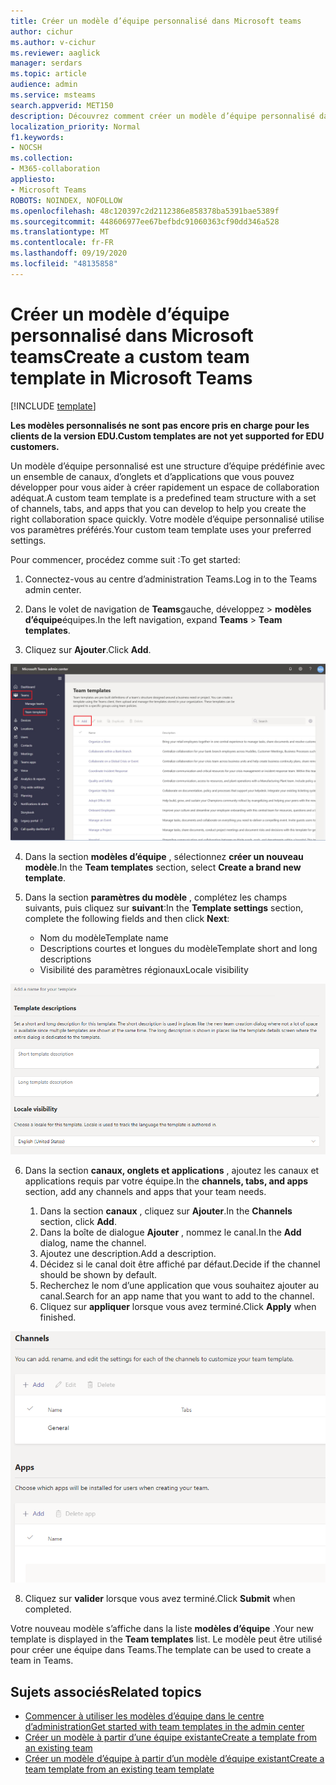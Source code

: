 ```yaml
---
title: Créer un modèle d’équipe personnalisé dans Microsoft teams
author: cichur
ms.author: v-cichur
ms.reviewer: aaglick
manager: serdars
ms.topic: article
audience: admin
ms.service: msteams
search.appverid: MET150
description: Découvrez comment créer un modèle d’équipe personnalisé dans Microsoft Teams.
localization_priority: Normal
f1.keywords:
- NOCSH
ms.collection:
- M365-collaboration
appliesto:
- Microsoft Teams
ROBOTS: NOINDEX, NOFOLLOW
ms.openlocfilehash: 48c120397c2d2112386e858378ba5391bae5389f
ms.sourcegitcommit: 448606977ee67befbdc91060363cf90dd346a528
ms.translationtype: MT
ms.contentlocale: fr-FR
ms.lasthandoff: 09/19/2020
ms.locfileid: "48135858"
---
```

# <a name="create-a-custom-team-template-in-microsoft-teams"></a><span data-ttu-id="5b999-103">Créer un modèle d’équipe personnalisé dans Microsoft teams</span><span class="sxs-lookup"><span data-stu-id="5b999-103">Create a custom team template in Microsoft Teams</span></span>

[!INCLUDE [template](includes/preview-feature.md)]

<span data-ttu-id="5b999-104">**Les modèles personnalisés ne sont pas encore pris en charge pour les clients de la version EDU.**</span><span class="sxs-lookup"><span data-stu-id="5b999-104">**Custom templates are not yet supported for EDU customers.**</span></span>

<span data-ttu-id="5b999-105">Un modèle d’équipe personnalisé est une structure d’équipe prédéfinie avec un ensemble de canaux, d’onglets et d’applications que vous pouvez développer pour vous aider à créer rapidement un espace de collaboration adéquat.</span><span class="sxs-lookup"><span data-stu-id="5b999-105">A custom team template is a predefined team structure with a set of channels, tabs, and apps that you can develop to help you create the right collaboration space quickly.</span></span> <span data-ttu-id="5b999-106">Votre modèle d’équipe personnalisé utilise vos paramètres préférés.</span><span class="sxs-lookup"><span data-stu-id="5b999-106">Your custom team template uses your preferred settings.</span></span>  

<span data-ttu-id="5b999-107">Pour commencer, procédez comme suit :</span><span class="sxs-lookup"><span data-stu-id="5b999-107">To get started:</span></span>

1. <span data-ttu-id="5b999-108">Connectez-vous au centre d’administration Teams.</span><span class="sxs-lookup"><span data-stu-id="5b999-108">Log in to the Teams admin center.</span></span>

2. <span data-ttu-id="5b999-109">Dans le volet de navigation de **Teams**gauche, développez  >  **modèles d’équipe**équipes.</span><span class="sxs-lookup"><span data-stu-id="5b999-109">In the left navigation, expand **Teams** > **Team templates**.</span></span>

3. <span data-ttu-id="5b999-110">Cliquez sur **Ajouter**.</span><span class="sxs-lookup"><span data-stu-id="5b999-110">Click **Add**.</span></span>

![Image de la boîte de dialogue modèles d’équipe avec l’État ajouter en surbrillance.](media/team-templates-new.png)

4. <span data-ttu-id="5b999-112">Dans la section **modèles d’équipe** , sélectionnez **créer un nouveau modèle**.</span><span class="sxs-lookup"><span data-stu-id="5b999-112">In the **Team templates** section, select **Create a brand new template**.</span></span>

5. <span data-ttu-id="5b999-113">Dans la section **paramètres du modèle** , complétez les champs suivants, puis cliquez sur **suivant**:</span><span class="sxs-lookup"><span data-stu-id="5b999-113">In the **Template settings** section, complete the following fields and then click **Next**:</span></span>
    - <span data-ttu-id="5b999-114">Nom du modèle</span><span class="sxs-lookup"><span data-stu-id="5b999-114">Template name</span></span>
    - <span data-ttu-id="5b999-115">Descriptions courtes et longues du modèle</span><span class="sxs-lookup"><span data-stu-id="5b999-115">Template short and long descriptions</span></span>
    - <span data-ttu-id="5b999-116">Visibilité des paramètres régionaux</span><span class="sxs-lookup"><span data-stu-id="5b999-116">Locale visibility</span></span>  

![Image de la boîte de dialogue noms des paramètres des modèles d’équipe.](media/template-add-a-name.png)

6. <span data-ttu-id="5b999-118">Dans la section **canaux, onglets et applications** , ajoutez les canaux et applications requis par votre équipe.</span><span class="sxs-lookup"><span data-stu-id="5b999-118">In the **channels, tabs, and apps** section, add any channels and apps that your team needs.</span></span>

    1. <span data-ttu-id="5b999-119">Dans la section **canaux** , cliquez sur **Ajouter**.</span><span class="sxs-lookup"><span data-stu-id="5b999-119">In the **Channels** section, click **Add**.</span></span>
    2. <span data-ttu-id="5b999-120">Dans la boîte de dialogue **Ajouter** , nommez le canal.</span><span class="sxs-lookup"><span data-stu-id="5b999-120">In the **Add** dialog, name the channel.</span></span>
    3. <span data-ttu-id="5b999-121">Ajoutez une description.</span><span class="sxs-lookup"><span data-stu-id="5b999-121">Add a description.</span></span>
    4. <span data-ttu-id="5b999-122">Décidez si le canal doit être affiché par défaut.</span><span class="sxs-lookup"><span data-stu-id="5b999-122">Decide if the channel should be shown by default.</span></span>
    5. <span data-ttu-id="5b999-123">Recherchez le nom d’une application que vous souhaitez ajouter au canal.</span><span class="sxs-lookup"><span data-stu-id="5b999-123">Search for an app name that you want to add to the channel.</span></span>
    6. <span data-ttu-id="5b999-124">Cliquez sur **appliquer** lorsque vous avez terminé.</span><span class="sxs-lookup"><span data-stu-id="5b999-124">Click **Apply** when finished.</span></span>

![Image de l’écran modèles d’équipe (canaux, onglets et applications).](media/template-channels-tabs-apps.png)

8. <span data-ttu-id="5b999-126">Cliquez sur **valider** lorsque vous avez terminé.</span><span class="sxs-lookup"><span data-stu-id="5b999-126">Click **Submit** when completed.</span></span>

<span data-ttu-id="5b999-127">Votre nouveau modèle s’affiche dans la liste **modèles d’équipe** .</span><span class="sxs-lookup"><span data-stu-id="5b999-127">Your new template is displayed in the **Team templates** list.</span></span> <span data-ttu-id="5b999-128">Le modèle peut être utilisé pour créer une équipe dans Teams.</span><span class="sxs-lookup"><span data-stu-id="5b999-128">The template can be used to create a team in Teams.</span></span>

## <a name="related-topics"></a><span data-ttu-id="5b999-129">Sujets associés</span><span class="sxs-lookup"><span data-stu-id="5b999-129">Related topics</span></span>

- [<span data-ttu-id="5b999-130">Commencer à utiliser les modèles d’équipe dans le centre d’administration</span><span class="sxs-lookup"><span data-stu-id="5b999-130">Get started with team templates in the admin center</span></span>](get-started-with-teams-templates-in-the-admin-console.md)
- [<span data-ttu-id="5b999-131">Créer un modèle à partir d’une équipe existante</span><span class="sxs-lookup"><span data-stu-id="5b999-131">Create a template from an existing team</span></span>](create-template-from-existing-team.md)
- [<span data-ttu-id="5b999-132">Créer un modèle d’équipe à partir d’un modèle d’équipe existant</span><span class="sxs-lookup"><span data-stu-id="5b999-132">Create a team template from an existing team template</span></span>](create-template-from-existing-template.md)
